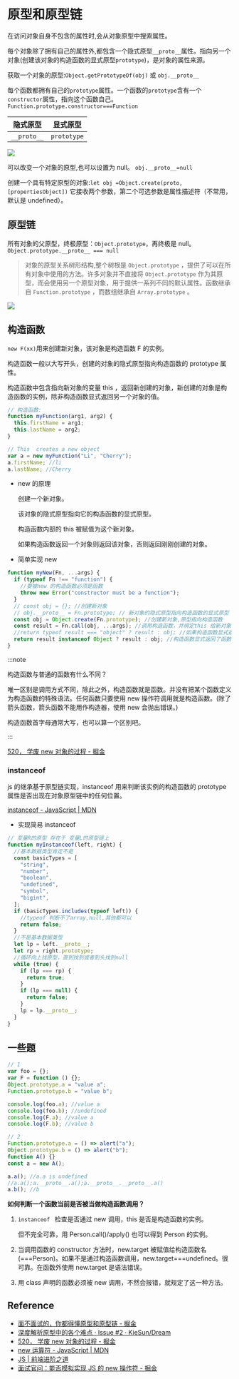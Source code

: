 # 原型和原型链

在访问对象自身不包含的属性时,会从对象原型中搜索属性。

每个对象除了拥有自己的属性外,都包含一个隐式原型`__proto__`属性。指向另一个对象(创建该对象的构造函数的显式原型`prototype`)，是对象的属性来源。

获取一个对象的原型:`Object.getPrototypeOf(obj)` 或 `obj.__proto__`

每个函数都拥有自己的`prototype`属性。一个函数的`prototype`含有一个`constructor`属性，指向这个函数自己。`Function.prototype.constructor===Function`

| 隐式原型    | 显式原型    |
| ----------- | ----------- |
| `__proto__` | `prototype` |

![](https://i.loli.net/2021/10/21/uT3n6x8p7BFgIaf.png)

可以改变一个对象的原型,也可以设置为 null。 `obj.__proto__=null`

创建一个具有特定原型的对象:`let obj =Object.create(proto, [propertiesObject])` 它接收两个参数，第二个可选参数是属性描述符（不常用，默认是 undefined）。

## 原型链

所有对象的父原型，终极原型：`Object.prototype`，再终极是 null。`Object.prototype.__proto__ === null`

> 对象的原型关系树形结构,整个树根是 `Object.prototype` ，提供了可以在所有对象中使用的方法。许多对象并不直接将 `Object.prototype` 作为其原型，而会使用另一个原型对象，用于提供一系列不同的默认属性。函数继承自 `Function.prototype` ，而数组继承自 `Array.prototype` 。

![](https://i.loli.net/2021/10/21/SQhZbroGAqMjTCi.png)

## 构造函数

`new F(xx)`用来创建新对象，该对象是构造函数 F 的实例。

构造函数一般以大写开头，创建的对象的隐式原型指向构造函数的 prototype 属性。

构造函数中包含指向新对象的变量 this ，返回新创建的对象，新创建的对象是构造函数的实例，除非构造函数显式返回另一个对象的值。

```js
// 构造函数:
function myFunction(arg1, arg2) {
  this.firstName = arg1;
  this.lastName = arg2;
}

// This  creates a new object
var a = new myFunction("Li", "Cherry");
a.firstName; //li
a.lastName; //Cherry
```

- new 的原理

  创建一个新对象。

  该对象的隐式原型指向它的构造函数的显式原型。

  构造函数内部的 this 被赋值为这个新对象。

  如果构造函数返回一个对象则返回该对象，否则返回刚刚创建的对象。

- 简单实现 new

```js
function myNew(Fn, ...args) {
  if (typeof Fn !== "function") {
    //要被new 的构造函数必须是函数
    throw new Error("constructor must be a function");
  }
  // const obj = {}; //创建新对象
  // obj.__proto__ = Fn.prototype; // 新对象的隐式原型指向构造函数的显式原型
  const obj = Object.create(Fn.prototype); //创建新对象,原型指向构造函数
  const result = Fn.call(obj, ...args); //调用构造函数，并绑定this 给新对象
  //return typeof result === "object" ? result : obj; //如果构造函数显式返回了对象就返回这个对象，如果没有则返回前面创建的空对象obj
  return result instanceof Object ? result : obj; //构造函数显式返回了函数也算返回，用instanceof 不用typeof
}
```

:::note

构造函数与普通的函数有什么不同？

唯一区别是调用方式不同，除此之外，构造函数就是函数。并没有把某个函数定义为构造函数的特殊语法。任何函数只要使用 new 操作符调用就是构造函数。(除了箭头函数，箭头函数不能用作构造器，使用 new 会抛出错误。)

构造函数首字母通常大写，也可以算一个区别吧。

:::

[520， 学废 new 对象的过程 - 掘金](https://juejin.cn/post/6964169557569175565#heading-0)

### instanceof

js 的继承基于原型链实现，instanceof 用来判断该实例的构造函数的 prototype 属性是否出现在对象原型链中的任何位置。

[instanceof - JavaScript | MDN](https://developer.mozilla.org/en-US/docs/Web/JavaScript/Reference/Operators/instanceof)

- 实现简易 instanceof

```js
// 变量R的原型 存在于 变量L的原型链上
function myInstanceof(left, right) {
  //基本数据类型肯定不是
  const basicTypes = [
    "string",
    "number",
    "boolean",
    "undefined",
    "symbol",
    "bigint",
  ];
  if (basicTypes.includes(typeof left)) {
    //typeof 判断不了array,null,其他都可以
    return false;
  }
  //不是基本数据类型
  let lp = left.__proto__;
  let rp = right.prototype;
  //循环向上找原型，直到找到或者到头找到null
  while (true) {
    if (lp === rp) {
      return true;
    }
    if (lp === null) {
      return false;
    }
    lp = lp.__proto__;
  }
}
```

## 一些题

```js
// 1
var foo = {};
var F = function () {};
Object.prototype.a = "value a";
Function.prototype.b = "value b";

console.log(foo.a); //value a
console.log(foo.b); //undefined
console.log(F.a); //value a
console.log(F.b); //value b

// 2
Function.prototype.a = () => alert("a");
Object.prototype.b = () => alert("b");
function A() {}
const a = new A();

a.a(); //a.a is undefined
//a.a();a.__proto__.a();a.__proto__.__proto__.a()
a.b(); //b
```

**如何判断一个函数当前是否被当做构造函数调用？**

1. `instanceof ` 检查是否通过 new 调用，this 是否是构造函数的实例。

   但不完全可靠，用 Person.call()/apply() 也可以得到 Person 的实例。

2. 当调用函数的 constructor 方法时，new.target 被赋值给构造函数名(===Person)。如果不是通过构造函数调用，new.target===undefined。很可靠。在函数外使用 new.target 是语法错误。
3. 用 class 声明的函数必须被 new 调用，不然会报错，就规定了这一种方法。

## Reference

- [面不面试的，你都得懂原型和原型链 - 掘金](https://juejin.cn/post/6934498361475072014#heading-0)
- [深度解析原型中的各个难点 · Issue #2 · KieSun/Dream](https://github.com/KieSun/Dream/issues/2)
- [520， 学废 new 对象的过程 - 掘金](https://juejin.cn/post/6964169557569175565#heading-0)
- [new 运算符 - JavaScript | MDN](https://developer.mozilla.org/zh-CN/docs/Web/JavaScript/Reference/Operators/new)
- [JS | 前端进阶之道](https://yuchengkai.cn/docs/frontend/#new)
- [面试官问：能否模拟实现 JS 的 new 操作符 - 掘金](https://juejin.cn/post/6844903704663949325#heading-1)
